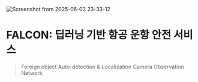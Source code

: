 ![Screenshot from 2025-06-02 23-33-12](https://github.com/user-attachments/assets/3792ca68-67eb-465f-a0cf-677b4572b339)


# FALCON: 딥러닝 기반 항공 운항 안전 서비스
> Foreign object Auto-detection & Localization Camera Observation Network
